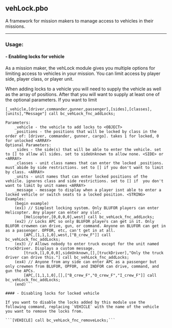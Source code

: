 ## vehLock.pbo

A framework for mission makers to manage access to vehicles in their missions.

****

### Usage:

#### - Enabling locks for vehicle
As a mission maker, the vehLock module gives you multiple options for limiting access to vehicles in your mission. You can limit access by player side, player class, or player unit. 

When adding locks to a vehicle you will need to supply the vehicle as well as the array of positions. After that you will want to supply at least one of the optional parameters. If you want to limit 

```
[_vehicle,[driver,commander,gunner,passenger],[sides],[classes],[units],"Message"] call bc_vehLock_fnc_addLocks;

Parameters:
    _vehicle - the vehicle to add locks to <OBJECT>
    _positions - the positions that will be locked by class in the order of: [driver, commander, gunner, cargo]. takes 1 for locked, 0 for unlocked <ARRAY>
Optional Parameters:
    _sides - the side(s) that will be able to enter the vehicle. set to [] to allow all sides. set to sideUnknown to allow none. <SIDE> or <ARRAY>
    _classes - unit class names that can enter the locked _positions. must abide by side restrictions. set to [] if you don't want to limit by class. <ARRAY>
    _units - unit names that can enter locked positions of the vehicle. ignores class and side restrictions. set to [] if  you don't want to limit by unit names <ARRAY>
    _message - message to display when a player isnt able to enter a locked vehicle or switch seats to a locked position. <STRING>
Examples:
    (begin example)
    (ex1) // Simplest locking system. Only BLUFOR players can enter Helicopter. Any player can enter any slot.
        [Helicopter,[0,0,0,0],west] call bc_vehLock_fnc_addLocks;
    (ex2) // Locks APC so only BLUFOR players can get in it. Only BLUFOR crewmen can drive, gun, or command. Anyone on BLUFOR can get in as a passenger. OPFOR, etc, can't get in at all.
        [APC,[1,1,1,0],west,["B_crew_F"]] call bc_vehLock_fnc_addLocks;
    (ex3) // Allows nobody to enter truck except for the unit named truckDriver. Displays a custom message.
        [truck,[1,0,0,0],sideUnknown,[],[truckDriver],"Only the truck driver can drive this."] call bc_vehLock_fnc_addLocks;
    (ex4) // Anyone from any side can enter APC as a passenger but only crewmen from BLUFOR, OPFOR, and INDFOR can drive, command, and gun the APCs.
        [APC,[1,1,1,0],[],["B_crew_F","O_crew_F","I_crew_F"]] call bc_vehLock_fnc_addLocks;
    (end)```

#### - Disabling locks for locked vehicle

If you want to disable the locks added by this module use the following command, replacing `VEHICLE` with the name of the vehicle you want to remove the locks from.

```[VEHICLE] call bc_vehLock_fnc_removeLocks;```
